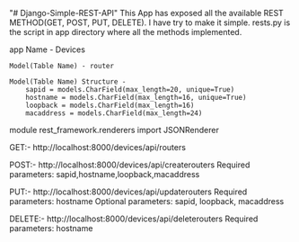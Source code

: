 "# Django-Simple-REST-API" 
This App has exposed all the available REST METHOD(GET, POST, PUT, DELETE). I have try to make it simple.
rests.py is the script in app directory where all the methods implemented.

app Name - Devices

	Model(Table Name) - router
	
	Model(Table Name) Structure - 
		sapid = models.CharField(max_length=20, unique=True)    
		hostname = models.CharField(max_length=16, unique=True)
		loopback = models.CharField(max_length=16)
		macaddress = models.CharField(max_length=24)

module 
	rest_framework.renderers import JSONRenderer

	
GET:- 	http://localhost:8000/devices/api/routers
		
	
POST:- 	http://localhost:8000/devices/api/createrouters 
		Required parameters: sapid,hostname,loopback,macaddress
	   
PUT:-	http://localhost:8000/devices/api/updaterouters 
		Required parameters: hostname
		Optional parameters: sapid, loopback, macaddress

DELETE:- 	http://localhost:8000/devices/api/deleterouters 
			Required parameters: hostname
		

